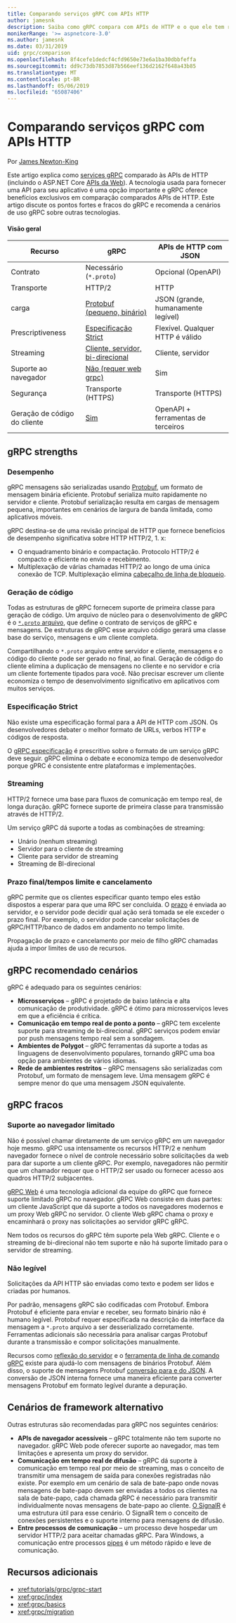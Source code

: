 ```yaml
---
title: Comparando serviços gRPC com APIs HTTP
author: jamesnk
description: Saiba como gRPC compara com APIs de HTTP e o que ele tem recomendável cenários são.
monikerRange: '>= aspnetcore-3.0'
ms.author: jamesnk
ms.date: 03/31/2019
uid: grpc/comparison
ms.openlocfilehash: 8f4cefe1dedcf4cfd9650e73e6a1ba30dbbfeffa
ms.sourcegitcommit: dd9c73db7853d87b566eef136d2162f648a43b85
ms.translationtype: MT
ms.contentlocale: pt-BR
ms.lasthandoff: 05/06/2019
ms.locfileid: "65087406"
---
```

# <a name="comparing-grpc-services-with-http-apis"></a>Comparando serviços gRPC com APIs HTTP

Por [James Newton-King](https://twitter.com/jamesnk)

Este artigo explica como [services gRPC](https://grpc.io/docs/guides/) comparado às APIs de HTTP (incluindo o ASP.NET Core [APIs da Web](xref:web-api/index)). A tecnologia usada para fornecer uma API para seu aplicativo é uma opção importante e gRPC oferece benefícios exclusivos em comparação comparados APIs de HTTP. Este artigo discute os pontos fortes e fracos do gRPC e recomenda a cenários de uso gRPC sobre outras tecnologias.

#### <a name="overview"></a>Visão geral

|    Recurso             |    gRPC                                                 |    APIs de HTTP com JSON                       |
|------------------------|---------------------------------------------------------|----------------------------------------------|
|    Contrato            |    Necessário (`*.proto`)                                 |    Opcional (OpenAPI)                        |
|    Transporte           |    HTTP/2                                               |    HTTP                                      |
|    carga             |    [Protobuf (pequeno, binário)](#performance)             |    JSON (grande, humanamente legível)              |
|    Prescriptiveness    |    [Especificação Strict](#strict-specification)        |    Flexível. Qualquer HTTP é válido                  |
|    Streaming           |    [Cliente, servidor, bi-direcional](#streaming)         |    Cliente, servidor                            |
|    Suporte ao navegador     |    [Não (requer web grpc)](#limited-browser-support)   |    Sim                                       |
|    Segurança            |    Transporte (HTTPS)                                    |    Transporte (HTTPS)                         |
|    Geração de código do cliente     |    [Sim](#code-generation)                              |    OpenAPI + ferramentas de terceiros             |

## <a name="grpc-strengths"></a>gRPC strengths

### <a name="performance"></a>Desempenho

gRPC mensagens são serializadas usando [Protobuf](https://developers.google.com/protocol-buffers/docs/overview), um formato de mensagem binária eficiente. Protobuf serializa muito rapidamente no servidor e cliente. Protobuf serialização resulta em cargas de mensagem pequena, importantes em cenários de largura de banda limitada, como aplicativos móveis.

gRPC destina-se de uma revisão principal de HTTP que fornece benefícios de desempenho significativa sobre HTTP HTTP/2, 1. x:

* O enquadramento binário e compactação. Protocolo HTTP/2 é compacto e eficiente no envio e recebimento.
* Multiplexação de várias chamadas HTTP/2 ao longo de uma única conexão de TCP. Multiplexação elimina [cabeçalho de linha de bloqueio](https://en.wikipedia.org/wiki/Head-of-line_blocking).

### <a name="code-generation"></a>Geração de código

Todas as estruturas de gRPC fornecem suporte de primeira classe para geração de código. Um arquivo de núcleo para o desenvolvimento de gRPC é o [ `*.proto` arquivo](https://developers.google.com/protocol-buffers/docs/proto3), que define o contrato de serviços de gRPC e mensagens. De estruturas de gRPC esse arquivo código gerará uma classe base do serviço, mensagens e um cliente completa.

Compartilhando o `*.proto` arquivo entre servidor e cliente, mensagens e o código do cliente pode ser gerado no final, ao final. Geração de código do cliente elimina a duplicação de mensagens no cliente e no servidor e cria um cliente fortemente tipados para você. Não precisar escrever um cliente economiza o tempo de desenvolvimento significativo em aplicativos com muitos serviços.

### <a name="strict-specification"></a>Especificação Strict

Não existe uma especificação formal para a API de HTTP com JSON. Os desenvolvedores debater o melhor formato de URLs, verbos HTTP e códigos de resposta.

O [gRPC especificação](https://github.com/grpc/grpc/blob/master/doc/PROTOCOL-HTTP2.md) é prescritivo sobre o formato de um serviço gRPC deve seguir. gRPC elimina o debate e economiza tempo de desenvolvedor porque gPRC é consistente entre plataformas e implementações.

### <a name="streaming"></a>Streaming

HTTP/2 fornece uma base para fluxos de comunicação em tempo real, de longa duração. gRPC fornece suporte de primeira classe para transmissão através de HTTP/2.

Um serviço gRPC dá suporte a todas as combinações de streaming:

* Unário (nenhum streaming)
* Servidor para o cliente de streaming
* Cliente para servidor de streaming
* Streaming de BI-direcional

### <a name="deadlinetimeouts-and-cancellation"></a>Prazo final/tempos limite e cancelamento

gRPC permite que os clientes especificar quanto tempo eles estão dispostos a esperar para que uma RPC ser concluída. O [prazo](https://grpc.io/blog/deadlines) é enviada ao servidor, e o servidor pode decidir qual ação será tomada se ele exceder o prazo final. Por exemplo, o servidor pode cancelar solicitações de gRPC/HTTP/banco de dados em andamento no tempo limite.

Propagação de prazo e cancelamento por meio de filho gRPC chamadas ajuda a impor limites de uso de recursos.

## <a name="grpc-recommended-scenarios"></a>gRPC recomendado cenários

gRPC é adequado para os seguintes cenários:

* **Microsserviços** &ndash; gRPC é projetado de baixo latência e alta comunicação de produtividade. gRPC é ótimo para microsserviços leves em que a eficiência é crítica.
* **Comunicação em tempo real de ponto a ponto** &ndash; gRPC tem excelente suporte para streaming de bi-direcional. gRPC serviços podem enviar por push mensagens tempo real sem a sondagem.
* **Ambientes de Polygot** &ndash; gRPC ferramentas dá suporte a todas as linguagens de desenvolvimento populares, tornando gRPC uma boa opção para ambientes de vários idiomas.
* **Rede de ambientes restritos** &ndash; gRPC mensagens são serializadas com Protobuf, um formato de mensagem leve. Uma mensagem gRPC é sempre menor do que uma mensagem JSON equivalente.

## <a name="grpc-weaknesses"></a>gRPC fracos

### <a name="limited-browser-support"></a>Suporte ao navegador limitado

Não é possível chamar diretamente de um serviço gRPC em um navegador hoje mesmo. gRPC usa intensamente os recursos HTTP/2 e nenhum navegador fornece o nível de controle necessário sobre solicitações da web para dar suporte a um cliente gRPC. Por exemplo, navegadores não permitir que um chamador requer que o HTTP/2 ser usado ou fornecer acesso aos quadros HTTP/2 subjacentes.

[gRPC Web](https://grpc.io/docs/tutorials/basic/web.html) é uma tecnologia adicional da equipe do gRPC que fornece suporte limitado gRPC no navegador. gRPC Web consiste em duas partes: um cliente JavaScript que dá suporte a todos os navegadores modernos e um proxy Web gRPC no servidor. O cliente Web gRPC chama o proxy e encaminhará o proxy nas solicitações ao servidor gRPC gRPC.

Nem todos os recursos do gRPC têm suporte pela Web gRPC. Cliente e o streaming de bi-direcional não tem suporte e não há suporte limitado para o servidor de streaming.

### <a name="not-human-readable"></a>Não legível

Solicitações da API HTTP são enviadas como texto e podem ser lidos e criadas por humanos.

Por padrão, mensagens gRPC são codificadas com Protobuf. Embora Protobuf é eficiente para enviar e receber, seu formato binário não é humano legível. Protobuf requer especificada na descrição da interface da mensagem a `*.proto` arquivo a ser desserializado corretamente. Ferramentas adicionais são necessária para analisar cargas Protobuf durante a transmissão e compor solicitações manualmente.

Recursos como [reflexão do servidor](https://github.com/grpc/grpc/blob/master/doc/server-reflection.md) e o [ferramenta de linha de comando gRPC](https://github.com/grpc/grpc/blob/master/doc/command_line_tool.md) existe para ajudá-lo com mensagens de binários Protobuf. Além disso, o suporte de mensagens Protobuf [conversão para e do JSON](https://developers.google.com/protocol-buffers/docs/proto3#json). A conversão de JSON interna fornece uma maneira eficiente para converter mensagens Protobuf em formato legível durante a depuração.

## <a name="alternative-framework-scenarios"></a>Cenários de framework alternativo

Outras estruturas são recomendadas para gRPC nos seguintes cenários:

* **APIs de navegador acessíveis** &ndash; gRPC totalmente não tem suporte no navegador. gRPC Web pode oferecer suporte ao navegador, mas tem limitações e apresenta um proxy do servidor.
* **Comunicação em tempo real de difusão** &ndash; gRPC dá suporte à comunicação em tempo real por meio de streaming, mas o conceito de transmitir uma mensagem de saída para conexões registradas não existe. Por exemplo em um cenário de sala de bate-papo onde novas mensagens de bate-papo devem ser enviadas a todos os clientes na sala de bate-papo, cada chamada gRPC é necessário para transmitir individualmente novas mensagens de bate-papo ao cliente. [O SignalR](xref:signalr/introduction) é uma estrutura útil para esse cenário. O SignalR tem o conceito de conexões persistentes e o suporte interno para mensagens de difusão.
* **Entre processos de comunicação** &ndash; um processo deve hospedar um servidor HTTP/2 para aceitar chamadas gRPC. Para Windows, a comunicação entre processos [pipes](/dotnet/standard/io/pipe-operations) é um método rápido e leve de comunicação.

## <a name="additional-resources"></a>Recursos adicionais

* <xref:tutorials/grpc/grpc-start>
* <xref:grpc/index>
* <xref:grpc/basics>
* <xref:grpc/migration>
